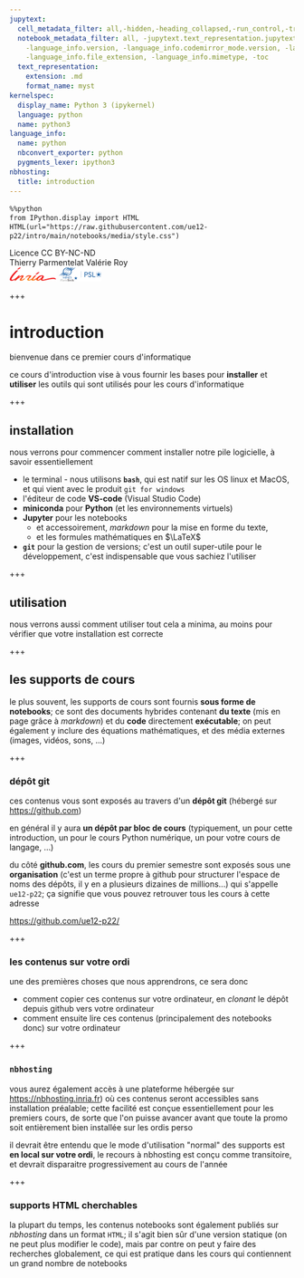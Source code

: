 ```yaml
---
jupytext:
  cell_metadata_filter: all,-hidden,-heading_collapsed,-run_control,-trusted
  notebook_metadata_filter: all, -jupytext.text_representation.jupytext_version, -jupytext.text_representation.format_version,
    -language_info.version, -language_info.codemirror_mode.version, -language_info.codemirror_mode,
    -language_info.file_extension, -language_info.mimetype, -toc
  text_representation:
    extension: .md
    format_name: myst
kernelspec:
  display_name: Python 3 (ipykernel)
  language: python
  name: python3
language_info:
  name: python
  nbconvert_exporter: python
  pygments_lexer: ipython3
nbhosting:
  title: introduction
---
```


```{code-cell} ipython3
%%python
from IPython.display import HTML
HTML(url="https://raw.githubusercontent.com/ue12-p22/intro/main/notebooks/media/style.css")
```

<div class="licence">
    <span>Licence CC BY-NC-ND</span>
    <div class="column center">
        <span>Thierry Parmentelat</span>
        <span>Valérie Roy</span>
    </div>
    <div class="column">    
        <img src="media/inria-25-alpha.png" />
        <img src="media/ensmp-25-alpha.png" />
    </div>
</div>

+++

# introduction

bienvenue dans ce premier cours d'informatique

ce cours d'introduction vise à vous fournir les bases pour **installer** et **utiliser** les outils qui sont utilisés pour les cours d'informatique

+++

## installation

nous verrons pour commencer comment installer notre pile logicielle, à savoir essentiellement

* le terminal - nous utilisons **`bash`**, qui est natif sur les OS linux et MacOS, et qui vient avec le produit `git for windows`
* l'éditeur de code **VS-code** (Visual Studio Code)
* **miniconda** pour **Python** (et les environnements virtuels)
* **Jupyter** pour les notebooks
  * et accessoirement, *markdown* pour la mise en forme du texte,
  * et les formules mathématiques en $\LaTeX$
* **`git`** pour la gestion de versions; c'est un outil super-utile pour le développement, c'est indispensable que vous sachiez l'utiliser

+++

  
## utilisation

nous verrons aussi comment utiliser tout cela a minima, au moins pour vérifier que votre installation est correcte

+++

## les supports de cours

le plus souvent, les supports de cours sont fournis **sous forme de notebooks**; ce sont des documents hybrides contenant **du texte** (mis en page grâce à *markdown*) et du **code** directement **exécutable**; on peut également y inclure des équations mathématiques, et des média externes (images, vidéos, sons, ...)

+++

### dépôt git

ces contenus vous sont exposés au travers d'un **dépôt git** (hébergé sur <https://github.com>)

en général il y aura **un dépôt par bloc de cours** (typiquement, un pour cette introduction, un pour le cours Python numérique, un pour votre cours de langage, …)

du côté **github.com**, les cours du premier semestre sont exposés sous une **organisation** (c'est un terme propre à github pour structurer l'espace de noms des dépôts, il y en a plusieurs dizaines de millions...) qui s'appelle `ue12-p22`; ça signifie que vous pouvez retrouver tous les cours à cette adresse

<https://github.com/ue12-p22/>

+++

### les contenus sur votre ordi

une des premières choses que nous apprendrons, ce sera donc 

* comment copier ces contenus sur votre ordinateur, en *clonant* le dépôt depuis github vers votre ordinateur
* comment ensuite lire ces contenus (principalement des notebooks donc) sur votre ordinateur

+++

### `nbhosting`

vous aurez également accès à une plateforme hébergée sur <https://nbhosting.inria.fr>) où ces contenus seront accessibles sans installation préalable; cette facilité est conçue essentiellement pour les premiers cours, de sorte que l'on puisse avancer avant que toute la promo soit entièrement bien installée sur les ordis perso

il devrait être entendu que le mode d'utilisation "normal" des supports est **en local sur votre ordi**, le recours à nbhosting est conçu comme transitoire, et devrait disparaitre progressivement au cours de l'année

+++

### supports HTML cherchables 

la plupart du temps, les contenus notebooks sont également publiés sur *nbhosting* dans un format `HTML`; il s'agit bien sûr d'une version statique (on ne peut plus modifier le code), mais par contre on peut y faire des recherches globalement, ce qui est pratique dans les cours qui contiennent un grand nombre de notebooks
